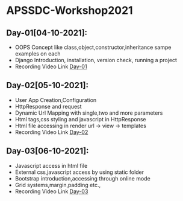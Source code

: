 # APSSDC-Workshop2021

## Day-01[04-10-2021]:
  - OOPS Concept like class,object,constructor,inheritance sampe examples on each
  - Django Introduction, installation, version check, running a project
  - Recording Video Link [Day-01](https://transcripts.gotomeeting.com/#/s/14b9c4ac06ee7a9154e3e404982ddd9956a0e491fb0624069be7bcac6559d67f) 

## Day-02[05-10-2021]:
  - User App Creation,Configuration
  - HttpResponse and request
  - Dynamic Url Mapping with single,two and more parameters
  - Html tags,css styling and javascript in HttpResponse
  - Html file accessing in render url -> view -> templates
  - Recording Video Link [Day-02](https://transcripts.gotomeeting.com/#/s/cde946c198ad1c28008a2f91b4a0c5120df17f2844d2285fc7506e546da350d0)

## Day-03[06-10-2021]:
  - Javascript access in html file
  - External css,javascript access by using static folder
  - Bootstrap introduction,accessing through online mode
  - Grid systems,margin,padding etc.,
  - Recording Video Link [Day-03](https://transcripts.gotomeeting.com/#/s/79caa0525cac068e76aee807b7e7f2b9bfc410091a93a830e5efaede4ab0984f)
